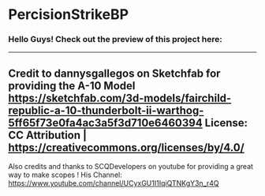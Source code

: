 # PercisionStrikeBP

### Hello Guys! Check out the preview of this project here: 

----------------------------------
Credit to dannysgallegos on Sketchfab for providing the A-10 Model
https://sketchfab.com/3d-models/fairchild-republic-a-10-thunderbolt-ii-warthog-5ff65f73e0fa4ac3a5f3d710e6460394
License: CC Attribution | https://creativecommons.org/licenses/by/4.0/
----------------------------------
Also credits and thanks to SCQDevelopers on youtube for providing a great way to make scopes !
His Channel: https://www.youtube.com/channel/UCyxGU1I1IqiQTNKgY3n_r4Q
